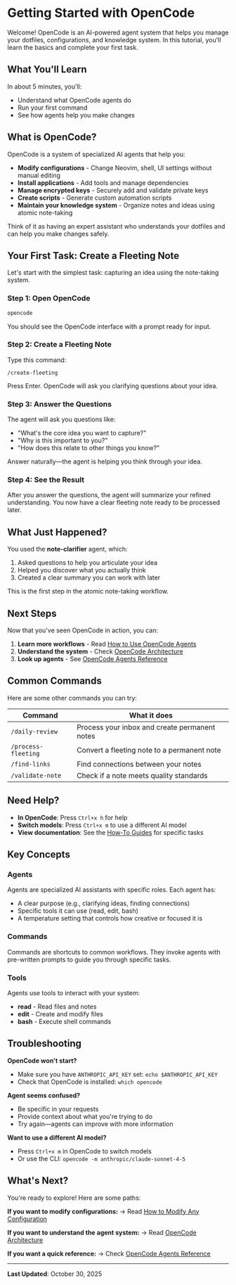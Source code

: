 # Getting Started with OpenCode

Welcome! OpenCode is an AI-powered agent system that helps you manage your dotfiles, configurations, and knowledge system. In this tutorial, you'll learn the basics and complete your first task.

## What You'll Learn

In about 5 minutes, you'll:
- Understand what OpenCode agents do
- Run your first command
- See how agents help you make changes

## What is OpenCode?

OpenCode is a system of specialized AI agents that help you:

- **Modify configurations** - Change Neovim, shell, UI settings without manual editing
- **Install applications** - Add tools and manage dependencies
- **Manage encrypted keys** - Securely add and validate private keys
- **Create scripts** - Generate custom automation scripts
- **Maintain your knowledge system** - Organize notes and ideas using atomic note-taking

Think of it as having an expert assistant who understands your dotfiles and can help you make changes safely.

## Your First Task: Create a Fleeting Note

Let's start with the simplest task: capturing an idea using the note-taking system.

### Step 1: Open OpenCode

```bash
opencode
```

You should see the OpenCode interface with a prompt ready for input.

### Step 2: Create a Fleeting Note

Type this command:

```
/create-fleeting
```

Press Enter. OpenCode will ask you clarifying questions about your idea.

### Step 3: Answer the Questions

The agent will ask you questions like:
- "What's the core idea you want to capture?"
- "Why is this important to you?"
- "How does this relate to other things you know?"

Answer naturally—the agent is helping you think through your idea.

### Step 4: See the Result

After you answer the questions, the agent will summarize your refined understanding. You now have a clear fleeting note ready to be processed later.

## What Just Happened?

You used the **note-clarifier** agent, which:
1. Asked questions to help you articulate your idea
2. Helped you discover what you actually think
3. Created a clear summary you can work with later

This is the first step in the atomic note-taking workflow.

## Next Steps

Now that you've seen OpenCode in action, you can:

1. **Learn more workflows** - Read [How to Use OpenCode Agents](../how-to/opencode-modify-config.md)
2. **Understand the system** - Check [OpenCode Architecture](../explanation/opencode-architecture.md)
3. **Look up agents** - See [OpenCode Agents Reference](../reference/opencode-agents.md)

## Common Commands

Here are some other commands you can try:

| Command | What it does |
|---------|-------------|
| `/daily-review` | Process your inbox and create permanent notes |
| `/process-fleeting` | Convert a fleeting note to a permanent note |
| `/find-links` | Find connections between your notes |
| `/validate-note` | Check if a note meets quality standards |

## Need Help?

- **In OpenCode**: Press `Ctrl+x h` for help
- **Switch models**: Press `Ctrl+x m` to use a different AI model
- **View documentation**: See the [How-To Guides](../how-to/) for specific tasks

## Key Concepts

### Agents

Agents are specialized AI assistants with specific roles. Each agent has:
- A clear purpose (e.g., clarifying ideas, finding connections)
- Specific tools it can use (read, edit, bash)
- A temperature setting that controls how creative or focused it is

### Commands

Commands are shortcuts to common workflows. They invoke agents with pre-written prompts to guide you through specific tasks.

### Tools

Agents use tools to interact with your system:
- **read** - Read files and notes
- **edit** - Create and modify files
- **bash** - Execute shell commands

## Troubleshooting

**OpenCode won't start?**
- Make sure you have `ANTHROPIC_API_KEY` set: `echo $ANTHROPIC_API_KEY`
- Check that OpenCode is installed: `which opencode`

**Agent seems confused?**
- Be specific in your requests
- Provide context about what you're trying to do
- Try again—agents can improve with more information

**Want to use a different AI model?**
- Press `Ctrl+x m` in OpenCode to switch models
- Or use the CLI: `opencode -m anthropic/claude-sonnet-4-5`

## What's Next?

You're ready to explore! Here are some paths:

**If you want to modify configurations:**
→ Read [How to Modify Any Configuration](../how-to/opencode-modify-config.md)

**If you want to understand the agent system:**
→ Read [OpenCode Architecture](../explanation/opencode-architecture.md)

**If you want a quick reference:**
→ Check [OpenCode Agents Reference](../reference/opencode-agents.md)

---

**Last Updated**: October 30, 2025
